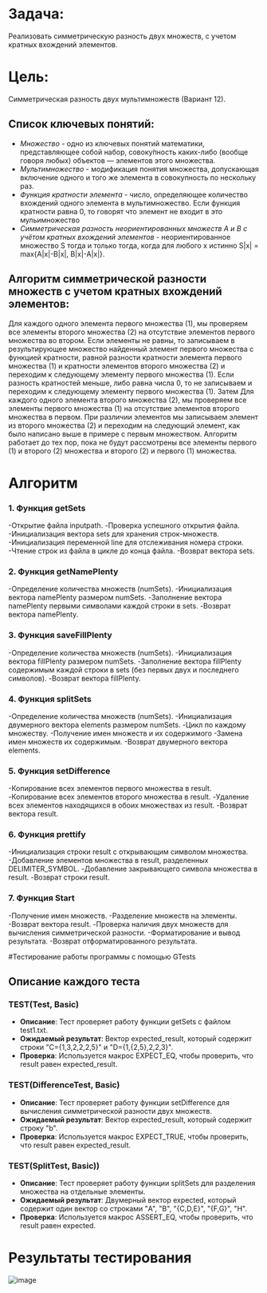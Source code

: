 # Задача:
Реализовать симметрическую разность двух множеств, с учетом кратных вхождений элементов.

# Цель:
Симметрическая разность двух мультимножеств (Вариант 12).

## Список ключевых понятий:
* <em>Множество</em> - одно из ключевых понятий математики, представляющее собой набор, совоку́пность каких-либо (вообще говоря любых) объектов — элементов этого множества.
* <em>Мультимножество</em> - модификация понятия множества, допускающая включение одного и того же элемента в совокупность по нескольку раз.
* <em>Функция кратности элемента</em> - число, определяющее количество вхождений одного элемента в мультимножество. Если функция кратности равна 0, то говорят что элемент не входит в это мульимножество
* <em>Симметрическая разность неориентированных множеств A и B с учётом кратных
вхождений элементов</em> - неориентированное множество S тогда и только тогда,
когда для любого x истинно S|x| = max{A|x|-B|x|, B|x|-A|x|}.

## Алгоритм симметрической разности множеств с учетом кратных вхождений элементов:

Для каждого одного элемента первого множества (1), мы проверяем все элементы второго множества (2) на отсутствие элементов первого множества во втором. Если элементы не равны, то записываем в результирующее множество найденный элемент первого множества с функцией кратности, равной разности кратности элемента первого множества (1) и кратности элементов второго множества (2) и переходим к следующему элементу первого множества (1). Если разность кратностей меньше, либо равна числа 0, то не записываем и переходим к следующему элементу первого множества (1). Затем Для каждого одного элемента второго множества (2), мы проверяем все элементы первого множества (1) на отсутствие элементов второго множества в первом. При различии элементов мы записываем элемент из второго множества (2) и переходим на следующий элемент, как было написано выше в примере с первым множеством.  Алгоритм работает до тех пор, пока не будут рассмотрены все элементы первого (1) и второго (2) множества и второго (2) и первого (1) множества.

# Алгоритм
### 1. Функция getSets
  -Открытие файла inputpath.
  -Проверка успешного открытия файла.
  -Инициализация вектора sets для хранения строк-множеств.
  -Инициализация переменной line для отслеживания номера строки.
  -Чтение строк из файла в цикле до конца файла.
  -Возврат вектора sets.
  
### 2. Функция getNamePlenty
  -Определение количества множеств (numSets).
  -Инициализация вектора namePlenty размером numSets.
  -Заполнение вектора namePlenty первыми символами каждой строки в sets.
  -Возврат вектора namePlenty.
  
### 3. Функция saveFillPlenty
  -Определение количества множеств (numSets).
  -Инициализация вектора fillPlenty размером numSets.
  -Заполнение вектора fillPlenty содержимым каждой строки в sets (без первых двух и последнего символов).
  -Возврат вектора fillPlenty.
  
### 4. Функция splitSets
  -Определение количества множеств (numSets).
  -Инициализация двумерного вектора elements размером numSets.
  -Цикл по каждому множеству.
  -Получение имен множеств и их содержимого
  -Замена имен множеств их содержимым.
  -Возврат двумерного вектора elements.
### 5. Функция setDifference
  -Копирование всех элементов первого множества в result.
  -Копирование всех элементов второго множества в result.
  -Удаление всех элементов находящихся в обоих множествах из result.
  -Возврат вектора result.
### 6. Функция prettify
  -Инициализация строки result с открывающим символом множества.
  -Добавление элементов множества в result, разделенных DELIMITER_SYMBOL.
  -Добавление закрывающего символа множества в result.
  -Возврат строки result.
### 7. Функция Start
  -Получение имен множеств.
  -Разделение множеств на элементы.
  -Возврат вектора result.
  -Проверка наличия двух множеств для вычисления симметрической разности.
  -Форматирование и вывод результата.
  -Возврат отформатированного результата.

  
#Тестирование работы программы с помощью GTests


## Описание каждого теста

### TEST(Test, Basic)
- **Описание**: Тест проверяет работу функции getSets с файлом test1.txt.
- **Ожидаемый результат**: Вектор expected_result, который содержит строки "C={1,3,2,2,2,5}" и "D={1,{2,5},2,2,3}".
- **Проверка**: Используется макрос EXPECT_EQ, чтобы проверить, что result равен expected_result.

### TEST(DifferenceTest, Basic)
- **Описание**: Тест проверяет работу функции setDifference для вычисления симметрической разности двух множеств.
- **Ожидаемый результат**: Вектор expected_result, который содержит строку "b".
- **Проверка**: Используется макрос EXPECT_TRUE, чтобы проверить, что result равен expected_result.

### TEST(SplitTest, Basic))
- **Описание**: Тест проверяет работу функции splitSets для разделения множества на отдельные элементы.
- **Ожидаемый результат**: Двумерный вектор expected, который содержит один вектор со строками "A", "B", "{C,D,E}", "{F,G}", "H".
- **Проверка**: Используется макрос ASSERT_EQ, чтобы проверить, что result равен expected.



# Результаты тестирования

![image](https://github.com/iis-32170x/RPIIS/assets/145385006/f5b823df-b88f-44bd-9157-1726c2f9d937)


